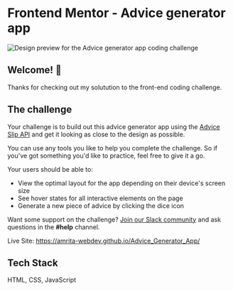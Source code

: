 # Frontend Mentor - Advice generator app

![Design preview for the Advice generator app coding challenge](./design/desktop-preview.jpg)

## Welcome! 👋

Thanks for checking out my solutution to the front-end coding challenge.



## The challenge

Your challenge is to build out this advice generator app using the [Advice Slip API](https://api.adviceslip.com) and get it looking as close to the design as possible.

You can use any tools you like to help you complete the challenge. So if you've got something you'd like to practice, feel free to give it a go.

Your users should be able to:

- View the optimal layout for the app depending on their device's screen size
- See hover states for all interactive elements on the page
- Generate a new piece of advice by clicking the dice icon

Want some support on the challenge? [Join our Slack community](https://www.frontendmentor.io/slack) and ask questions in the **#help** channel.


Live Site:
https://amrita-webdev.github.io/Advice_Generator_App/ 


## Tech Stack

HTML, CSS, JavaScript
